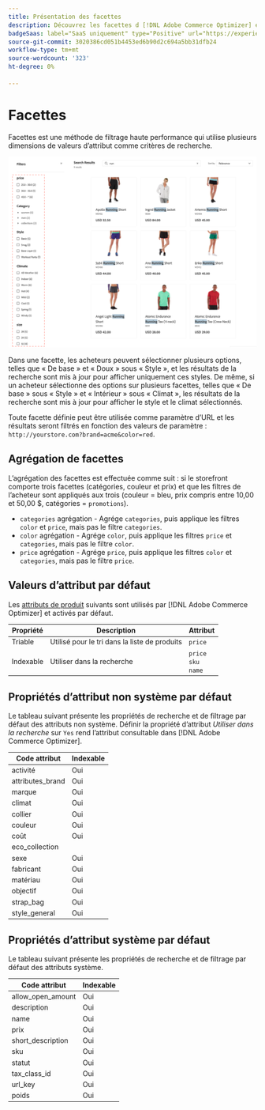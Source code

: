 ```yaml
---
title: Présentation des facettes
description: Découvrez les facettes d [!DNL Adobe Commerce Optimizer] et comment elles améliorent les résultats de recherche.
badgeSaas: label="SaaS uniquement" type="Positive" url="https://experienceleague.adobe.com/en/docs/commerce/user-guides/product-solutions" tooltip="S’applique uniquement aux projets Adobe Commerce as a Cloud Service et Adobe Commerce Optimizer (infrastructure SaaS gérée par Adobe)."
source-git-commit: 3020386cd051b4453ed6b90d2c694a5bb31dfb24
workflow-type: tm+mt
source-wordcount: '323'
ht-degree: 0%

---
```


# Facettes

Facettes est une méthode de filtrage haute performance qui utilise plusieurs dimensions de valeurs d’attribut comme critères de recherche.

![Résultats de recherche filtrés](../../assets/storefront-search-results-run.png)

Dans une facette, les acheteurs peuvent sélectionner plusieurs options, telles que « De base » et « Doux » sous « Style », et les résultats de la recherche sont mis à jour pour afficher uniquement ces styles. De même, si un acheteur sélectionne des options sur plusieurs facettes, telles que « De base » sous « Style » et « Intérieur » sous « Climat », les résultats de la recherche sont mis à jour pour afficher le style et le climat sélectionnés.

Toute facette définie peut être utilisée comme paramètre d’URL et les résultats seront filtrés en fonction des valeurs de paramètre : `http://yourstore.com?brand=acme&color=red`.

## Agrégation de facettes

L’agrégation des facettes est effectuée comme suit : si le storefront comporte trois facettes (catégories, couleur et prix) et que les filtres de l’acheteur sont appliqués aux trois (couleur = bleu, prix compris entre 10,00 et 50,00 $, catégories = `promotions`).

- `categories` agrégation - Agrége `categories`, puis applique les filtres `color` et `price`, mais pas le filtre `categories`.
- `color` agrégation - Agrége `color`, puis applique les filtres `price` et `categories`, mais pas le filtre `color`.
- `price` agrégation - Agrége `price`, puis applique les filtres `color` et `categories`, mais pas le filtre `price`.

## Valeurs d’attribut par défaut

Les [attributs de produit](https://developer-stage.adobe.com/commerce/services/composable-catalog/data-ingestion/api-reference/#operation/createProductMetadata) suivants sont utilisés par [!DNL Adobe Commerce Optimizer] et activés par défaut.

| Propriété | Description | Attribut |
|---|---|---|
| Triable | Utilisé pour le tri dans la liste de produits | `price` |
| Indexable | Utiliser dans la recherche | `price` <br />`sku`<br />`name` |

## Propriétés d’attribut non système par défaut

Le tableau suivant présente les propriétés de recherche et de filtrage par défaut des attributs non système. Définir la propriété d’attribut *Utiliser dans la recherche* sur `Yes` rend l’attribut consultable dans [!DNL Adobe Commerce Optimizer].

| Code attribut | Indexable |
|--- |--- |
| activité | Oui |
| attributes_brand | Oui |
| marque | Oui |
| climat | Oui |
| collier | Oui |
| couleur | Oui |
| coût | Oui |
| eco_collection |
| sexe | Oui |
| fabricant | Oui |
| matériau | Oui |
| objectif | Oui |
| strap_bag | Oui |
| style_general | Oui |

## Propriétés d’attribut système par défaut

Le tableau suivant présente les propriétés de recherche et de filtrage par défaut des attributs système.

| Code attribut | Indexable |
|--- |--- |
| allow_open_amount | Oui |
| description | Oui |
| name | Oui |
| prix | Oui |
| short_description | Oui |
| sku | Oui |
| statut | Oui |
| tax_class_id | Oui |
| url_key | Oui |
| poids | Oui |
